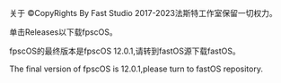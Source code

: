 关于
©CopyRights By Fast Studio 2017-2023法斯特工作室保留一切权力。


单击Releases以下载fpscOS。

fpscOS的最终版本是fpscOS 12.0.1,请转到fastOS源下载fastOS。

The final version of fpscOS is 12.0.1,please turn to fastOS repository.

